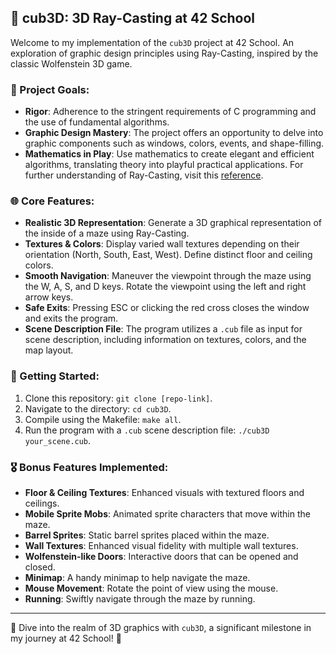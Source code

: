 ## 🌌 cub3D: 3D Ray-Casting at 42 School

Welcome to my implementation of the `cub3D` project at 42 School. An exploration of graphic design principles using Ray-Casting, inspired by the classic Wolfenstein 3D game.

### 🌟 Project Goals:

- **Rigor**: Adherence to the stringent requirements of C programming and the use of fundamental algorithms.
- **Graphic Design Mastery**: The project offers an opportunity to delve into graphic components such as windows, colors, events, and shape-filling.
- **Mathematics in Play**: Use mathematics to create elegant and efficient algorithms, translating theory into playful practical applications. For further understanding of Ray-Casting, visit this [reference](https://lodev.org/cgtutor/raycasting.html).

### 🌐 Core Features:

- **Realistic 3D Representation**: Generate a 3D graphical representation of the inside of a maze using Ray-Casting.
- **Textures & Colors**: Display varied wall textures depending on their orientation (North, South, East, West). Define distinct floor and ceiling colors.
- **Smooth Navigation**: Maneuver the viewpoint through the maze using the W, A, S, and D keys. Rotate the viewpoint using the left and right arrow keys.
- **Safe Exits**: Pressing ESC or clicking the red cross closes the window and exits the program.
- **Scene Description File**: The program utilizes a `.cub` file as input for scene description, including information on textures, colors, and the map layout.

### 🚀 Getting Started:

1. Clone this repository: `git clone [repo-link]`.
2. Navigate to the directory: `cd cub3D`.
3. Compile using the Makefile: `make all`.
4. Run the program with a `.cub` scene description file: `./cub3D your_scene.cub`.

### 🎖 Bonus Features Implemented:

- **Floor & Ceiling Textures**: Enhanced visuals with textured floors and ceilings.
- **Mobile Sprite Mobs**: Animated sprite characters that move within the maze.
- **Barrel Sprites**: Static barrel sprites placed within the maze.
- **Wall Textures**: Enhanced visual fidelity with multiple wall textures.
- **Wolfenstein-like Doors**: Interactive doors that can be opened and closed.
- **Minimap**: A handy minimap to help navigate the maze.
- **Mouse Movement**: Rotate the point of view using the mouse.
- **Running**: Swiftly navigate through the maze by running.

---

🌌 Dive into the realm of 3D graphics with `cub3D`, a significant milestone in my journey at 42 School! 🌌
